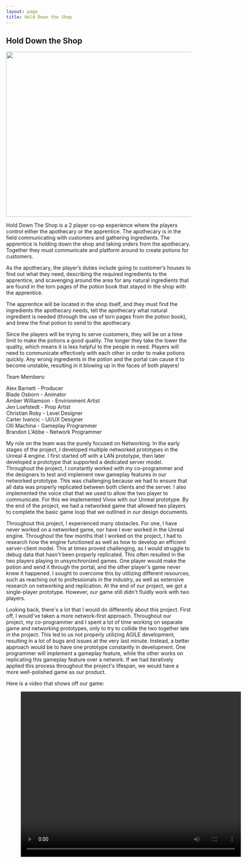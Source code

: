 ```yaml
---
layout: page
title: Hold Down the Shop
---
```


## Hold Down the Shop

<img src="{{site.url}}{{site.baseurl}}/assets/img/project/shop/shopGif.gif" width="600" height="450">

Hold Down The Shop is a 2 player co-op experience where the players control either the apothecary or the apprentice. The apothecary is in the field communicating with customers and gathering ingredients. The apprentice is holding down the shop and taking orders from the apothecary. Together they must communicate and platform around to create potions for customers. 

As the apothecary, the player’s duties include going to customer’s houses to find out what they need, describing the required ingredients to the apprentice, and scavenging around the area for any natural ingredients that are found in the torn pages of the potion book that stayed in the shop with the apprentice. 

The apprentice will be located in the shop itself, and they must find the ingredients the apothecary needs, tell the apothecary what natural ingredient is needed (through the use of torn pages from the potion book), and brew the final potion to send to the apothecary. 

Since the players will be trying to serve customers, they will be on a time limit to make the potions a good quality. The longer they take the lower the quality, which means it is less helpful to the people in need. Players will need to communicate effectively with each other in order to make potions quickly. Any wrong ingredients in the potion and the portal can cause it to become unstable, resulting in it blowing up in the faces of both players!

Team Members:

Alex Barnett - Producer  
Blade Osborn - Animator  
Amber Williamson - Environment Artist  
Jen Loefstedt - Prop Artist  
Christian Roby - Level Designer  
Carter Ivancic - UI/UX Designer  
Olli Machina - Gameplay Programmer  
Brandon L'Abbe - Network Programmer  

My role on the team was the purely focused on Networking. In the early stages of the project, I developed multiple networked prototypes in the Unreal 4 engine. I first started off with a LAN prototype, then later developed a prototype that supported a dedicated server model. Throughout the project, I constantly worked with my co-programmer and the designers to test and implement new gameplay features in our networked prototype. This was challenging because we had to ensure that all data was properly replicated between both clients and the server. I also implemented the voice chat that we used to allow the two player to communicate. For this we implemented Vivox with our Unreal prototype. By the end of the project, we had a networked game that allowed two players to complete the basic game loop that we outlined in our design documents.

Throughout this project, I experienced many obstacles. For one, I have never worked on a networked game, nor have I ever worked in the Unreal engine. Throughout the few months that I worked on the project, I had to research how the engine functioned as well as how to develop an efficient server-client model. This at times proved challenging, as I would struggle to debug data that hasn't been properly replicated. This often resulted in the two players playing in unsynchronized games. One player would make the potion and send it through the portal, and the other player's game never knew it happened. I sought to overcome this by utilizing different resources, such as reaching out to professionals in the industry, as well as extensive research on networking and replication. At the end of our project, we got a single-player prototype. However, our game still didn't fluidly work with two players. 

Looking back, there's a lot that I would do differently about this project. First off, I would've taken a more network-first approach. Throughout our project, my co-programmer and I spent a lot of time working on separate game and networking prototypes, only to try to collide the two together late in the project. This led to us not properly utilizing AGILE development, resulting in a lot of bugs and issues at the very last minute. Instead, a better approach would be to have one prototype constantly in development. One programmer will implement a gameplay feature, while the other works on replicating this gameplay feature over a network. If we had iteratively applied this process throughout the project's lifespan, we would have a more well-polished game as our product.

Here is a video that shows off our game:

<figure class="video_container">
<video width="600" height="450" controls="true" allowfullscreen="true">
  <source src="{{site.url}}{{site.baseurl}}/assets/img/project/shop/hdts.mp4" type="video/mp4">
Your browser does not support the video tag.
</video>
</figure>


